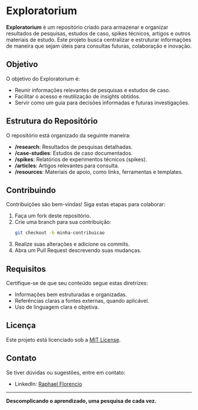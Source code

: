 
# Exploratorium

**Exploratorium** é um repositório criado para armazenar e organizar resultados de pesquisas, estudos de caso, spikes técnicos, artigos e outros materiais de estudo. Este projeto busca centralizar e estruturar informações de maneira que sejam úteis para consultas futuras, colaboração e inovação.

## Objetivo

O objetivo do Exploratorium é:
- Reunir informações relevantes de pesquisas e estudos de caso.
- Facilitar o acesso e reutilização de insights obtidos.
- Servir como um guia para decisões informadas e futuras investigações.

## Estrutura do Repositório

O repositório está organizado da seguinte maneira:

- **/research**: Resultados de pesquisas detalhadas.
- **/case-studies**: Estudos de caso documentados.
- **/spikes**: Relatórios de experimentos técnicos (spikes).
- **/articles**: Artigos relevantes para consulta.
- **/resources**: Materiais de apoio, como links, ferramentas e templates.

## Contribuindo

Contribuições são bem-vindas! Siga estas etapas para colaborar:

1. Faça um fork deste repositório.
2. Crie uma branch para sua contribuição:
   ```bash
   git checkout -b minha-contribuicao
   ```
3. Realize suas alterações e adicione os commits.
4. Abra um Pull Request descrevendo suas mudanças.

## Requisitos

Certifique-se de que seu conteúdo segue estas diretrizes:
- Informações bem estruturadas e organizadas.
- Referências claras a fontes externas, quando aplicável.
- Uso de linguagem clara e objetiva.

## Licença

Este projeto está licenciado sob a [MIT License](LICENSE).

## Contato

Se tiver dúvidas ou sugestões, entre em contato:
- LinkedIn: [Raphael Florencio](https://https://www.linkedin.com/in/raphaelflorencio/)

---
**Descomplicando o aprendizado, uma pesquisa de cada vez.**
```